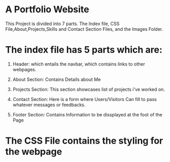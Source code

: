 # A Portfolio Website

This Project is divided into 7 parts. The Index file, CSS File,About,Projects,Skills and Contact Section Files, and the Images Folder.

# The index file has 5 parts which are: 

1. Header: which entails the navbar, which contains links to other webpages.

2. About Section: Contains Details about Me

3. Projects Section: This section showcases list of projects i've worked on.

4. Contact Section: Here is a form where Users/Visitors Can fill to pass whatever messages or feedbacks.

5. Footer Section: Contains Information to be dissplayed at the foot of the Page

# The CSS File contains the styling for the webpage
